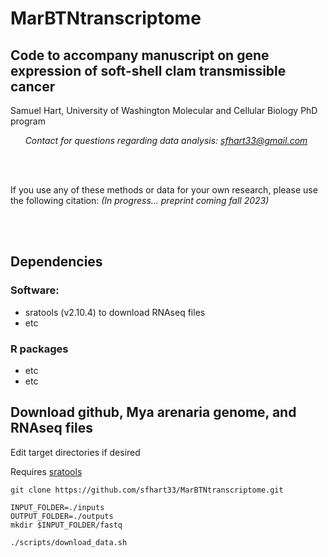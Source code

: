# MarBTNtranscriptome
## Code to accompany manuscript on gene expression of soft-shell clam transmissible cancer
Samuel Hart, University of Washington Molecular and Cellular Biology PhD program

&nbsp;&nbsp;&nbsp;&nbsp;&nbsp;&nbsp;*Contact for questions regarding data analysis: sfhart33@gmail.com*

<br/><br/>

If you use any of these methods or data for your own research, please use the following citation:
*(In progress... preprint coming fall 2023)*

<br/><br/>

## Dependencies

### Software:
* sratools (v2.10.4) to download RNAseq files
* etc

### R packages
* etc
* etc


## Download github, Mya arenaria genome, and RNAseq files
Edit target directories if desired

Requires [sratools](https://github.com/ncbi/sra-tools/wiki)
```
git clone https://github.com/sfhart33/MarBTNtranscriptome.git

INPUT_FOLDER=./inputs
OUTPUT_FOLDER=./outputs
mkdir $INPUT_FOLDER/fastq

./scripts/download_data.sh
```

